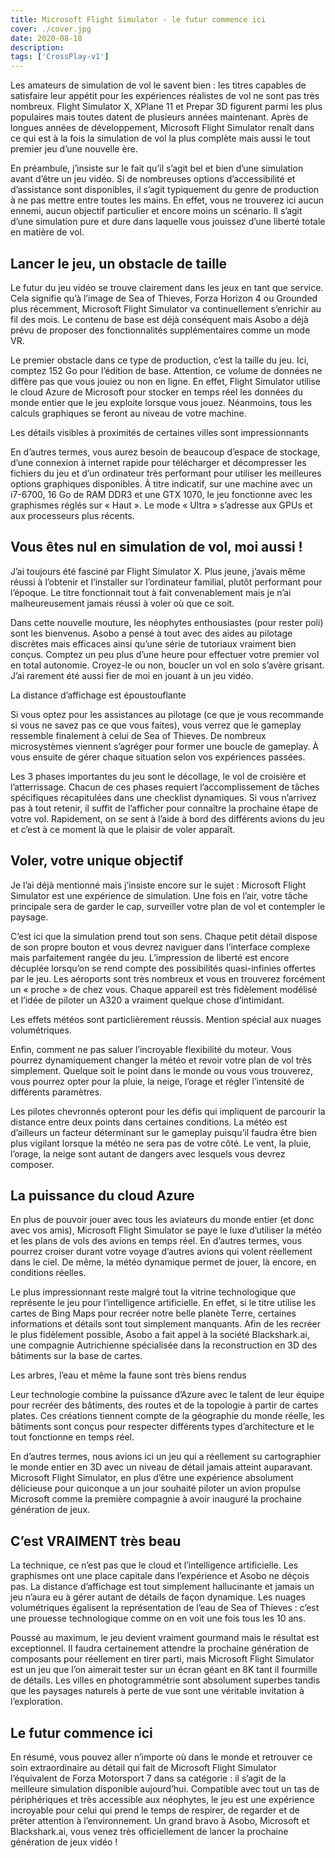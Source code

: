 ```yaml
---
title: Microsoft Flight Simulator - le futur commence ici
cover: ./cover.jpg
date: 2020-08-18
description: 
tags: ['CrossPlay-v1']
---
```

Les amateurs de simulation de vol le savent bien : les titres capables de satisfaire leur appétit pour les expériences réalistes de vol ne sont pas très nombreux. Flight Simulator X, XPlane 11 et Prepar 3D figurent parmi les plus populaires mais toutes datent de plusieurs années maintenant. Après de longues années de développement, Microsoft Flight Simulator renaît dans ce qui est à la fois la simulation de vol la plus complète mais aussi le tout premier jeu d’une nouvelle ère.

En préambule, j’insiste sur le fait qu’il s’agit bel et bien d’une simulation avant d’être un jeu vidéo. Si de nombreuses options d’accessibilité et d’assistance sont disponibles, il s’agit typiquement du genre de production à ne pas mettre entre toutes les mains. En effet, vous ne trouverez ici aucun ennemi, aucun objectif particulier et encore moins un scénario. Il s’agit d’une simulation pure et dure dans laquelle vous jouissez d’une liberté totale en matière de vol.

## Lancer le jeu, un obstacle de taille
Le futur du jeu vidéo se trouve clairement dans les jeux en tant que service. Cela signifie qu’à l’image de Sea of Thieves, Forza Horizon 4 ou Grounded plus récemment, Microsoft Flight Simulator va continuellement s’enrichir au fil des mois. Le contenu de base est déjà conséquent mais Asobo a déjà prévu de proposer des fonctionnalités supplémentaires comme un mode VR.

Le premier obstacle dans ce type de production, c’est la taille du jeu. Ici, comptez 152 Go pour l’édition de base. Attention, ce volume de données ne diffère pas que vous jouiez ou non en ligne. En effet, Flight Simulator utilise le cloud Azure de Microsoft pour stocker en temps réel les données du monde entier que le jeu exploite lorsque vous jouez. Néanmoins, tous les calculs graphiques se feront au niveau de votre machine.

Les détails visibles à proximités de certaines villes sont impressionnants

En d’autres termes, vous aurez besoin de beaucoup d’espace de stockage, d’une connexion à internet rapide pour télécharger et décompresser les fichiers du jeu et d’un ordinateur très performant pour utiliser les meilleures options graphiques disponibles. À titre indicatif, sur une machine avec un i7-6700, 16 Go de RAM DDR3 et une GTX 1070, le jeu fonctionne avec les graphismes réglés sur « Haut ». Le mode « Ultra » s’adresse aux GPUs et aux processeurs plus récents.

## Vous êtes nul en simulation de vol, moi aussi !
J’ai toujours été fasciné par Flight Simulator X. Plus jeune, j’avais même réussi à l’obtenir et l’installer sur l’ordinateur familial, plutôt performant pour l’époque. Le titre fonctionnait tout à fait convenablement mais je n’ai malheureusement jamais réussi à voler où que ce soit.

Dans cette nouvelle mouture, les néophytes enthousiastes (pour rester poli) sont les bienvenus. Asobo a pensé à tout avec des aides au pilotage discrètes mais efficaces ainsi qu’une série de tutoriaux vraiment bien conçus. Comptez un peu plus d’une heure pour effectuer votre premier vol en total autonomie. Croyez-le ou non, boucler un vol en solo s’avère grisant. J’ai rarement été aussi fier de moi en jouant à un jeu vidéo.

La distance d’affichage est époustouflante

Si vous optez pour les assistances au pilotage (ce que je vous recommande si vous ne savez pas ce que vous faites), vous verrez que le gameplay ressemble finalement à celui de Sea of Thieves. De nombreux microsystèmes viennent s’agréger pour former une boucle de gameplay. À vous ensuite de gérer chaque situation selon vos expériences passées.

Les 3 phases importantes du jeu sont le décollage, le vol de croisière et l’atterrissage. Chacun de ces phases requiert l’accomplissement de tâches spécifiques récapitulées dans une checklist dynamiques. Si vous n’arrivez pas à tout retenir, il suffit de l’afficher pour connaître la prochaine étape de votre vol. Rapidement, on se sent à l’aide à bord des différents avions du jeu et c’est à ce moment là que le plaisir de voler apparaît.

## Voler, votre unique objectif
Je l’ai déjà mentionné mais j’insiste encore sur le sujet : Microsoft Flight Simulator est une expérience de simulation. Une fois en l’air, votre tâche principale sera de garder le cap, surveiller votre plan de vol et contempler le paysage.

C’est ici que la simulation prend tout son sens. Chaque petit détail dispose de son propre bouton et vous devrez naviguer dans l’interface complexe mais parfaitement rangée du jeu. L’impression de liberté est encore décuplée lorsqu’on se rend compte des possibilités quasi-infinies offertes par le jeu. Les aéroports sont très nombreux et vous en trouverez forcément un « proche » de chez vous. Chaque appareil est très fidèlement modélisé et l’idée de piloter un A320 a vraiment quelque chose d’intimidant.

Les effets météos sont particlièrement réussis. Mention spécial aux nuages volumétriques.

Enfin, comment ne pas saluer l’incroyable flexibilité du moteur. Vous pourrez dynamiquement changer la météo et revoir votre plan de vol très simplement. Quelque soit le point dans le monde ou vous vous trouverez, vous pourrez opter pour la pluie, la neige, l’orage et régler l’intensité de différents paramètres.

Les pilotes chevronnés opteront pour les défis qui impliquent de parcourir la distance entre deux points dans certaines conditions. La météo est d’ailleurs un facteur déterminant sur le gameplay puisqu’il faudra être bien plus vigilant lorsque la météo ne sera pas de votre côté. Le vent, la pluie, l’orage, la neige sont autant de dangers avec lesquels vous devrez composer.

## La puissance du cloud Azure
En plus de pouvoir jouer avec tous les aviateurs du monde entier (et donc avec vos amis), Microsoft Flight Simulator se paye le luxe d’utiliser la météo et les plans de vols des avions en temps réel. En d’autres termes, vous pourrez croiser durant votre voyage d’autres avions qui volent réellement dans le ciel. De même, la météo dynamique permet de jouer, là encore, en conditions réelles.

Le plus impressionnant reste malgré tout la vitrine technologique que représente le jeu pour l’intelligence artificielle. En effet, si le titre utilise les cartes de Bing Maps pour recréer notre belle planète Terre, certaines informations et détails sont tout simplement manquants. Afin de les recréer le plus fidèlement possible, Asobo a fait appel à la société Blackshark.ai, une compagnie Autrichienne spécialisée dans la reconstruction en 3D des bâtiments sur la base de cartes.

Les arbres, l’eau et même la faune sont très biens rendus

Leur technologie combine la puissance d’Azure avec le talent de leur équipe pour recréer des bâtiments, des routes et de la topologie à partir de cartes plates. Ces créations tiennent compte de la géographie du monde réelle, les bâtiments sont conçus pour respecter différents types d’architecture et le tout fonctionne en temps réel.

En d’autres termes, nous avions ici un jeu qui a réellement su cartographier le monde entier en 3D avec un niveau de détail jamais atteint auparavant. Microsoft Flight Simulator, en plus d’être une expérience absolument délicieuse pour quiconque a un jour souhaité piloter un avion propulse Microsoft comme la première compagnie à avoir inauguré la prochaine génération de jeux.

## C’est VRAIMENT très beau
La technique, ce n’est pas que le cloud et l’intelligence artificielle. Les graphismes ont une place capitale dans l’expérience et Asobo ne déçois pas. La distance d’affichage est tout simplement hallucinante et jamais un jeu n’aura eu à gérer autant de détails de façon dynamique. Les nuages volumétriques égalisent la représentation de l’eau de Sea of Thieves : c’est une prouesse technologique comme on en voit une fois tous les 10 ans.

Poussé au maximum, le jeu devient vraiment gourmand mais le résultat est exceptionnel. Il faudra certainement attendre la prochaine génération de composants pour réellement en tirer parti, mais Microsoft Flight Simulator est un jeu que l’on aimerait tester sur un écran géant en 8K tant il fourmille de détails. Les villes en photogrammétrie sont absolument superbes tandis que les paysages naturels à perte de vue sont une véritable invitation à l’exploration.

## Le futur commence ici
En résumé, vous pouvez aller n’importe où dans le monde et retrouver ce soin extraordinaire au détail qui fait de Microsoft Flight Simulator l’équivalent de Forza Motorsport 7 dans sa catégorie : il s’agit de la meilleure simulation disponible aujourd’hui. Compatible avec tout un tas de périphériques et très accessible aux néophytes, le jeu est une expérience incroyable pour celui qui prend le temps de respirer, de regarder et de prêter attention à l’environnement. Un grand bravo à Asobo, Microsoft et Blackshark.ai, vous venez très officiellement de lancer la prochaine génération de jeux vidéo !

